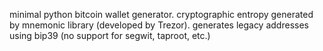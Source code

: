 minimal python bitcoin wallet generator. cryptographic entropy generated by mnemonic library (developed by Trezor). generates legacy addresses using bip39 (no support for segwit, taproot, etc.)
